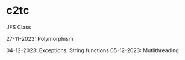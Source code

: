 # c2tc
JFS Class


27-11-2023: Polymorphism

04-12-2023: Exceptions, String functions
05-12-2023: Mutlithreading